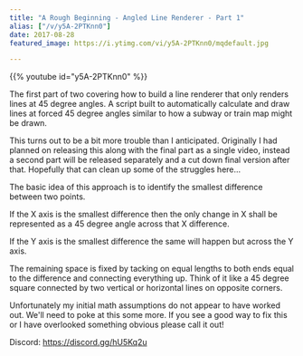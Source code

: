 ```yaml
---
title: "A Rough Beginning - Angled Line Renderer - Part 1"
alias: ["/v/y5A-2PTKnn0"]
date: 2017-08-28
featured_image: https://i.ytimg.com/vi/y5A-2PTKnn0/mqdefault.jpg

---
```


{{% youtube id="y5A-2PTKnn0" %}}

The first part of two covering how to build a line renderer that only renders lines at 45 degree angles. A script built to automatically calculate and draw lines at forced 45 degree angles similar to how a subway or train map might be drawn.

This turns out to be a bit more trouble than I anticipated. Originally I had planned on releasing this along with the final part as a single video, instead a second part will be released separately and a cut down final version after that. Hopefully that can clean up some of the struggles here...

The basic idea of this approach is to identify the smallest difference between two points.

If the X axis is the smallest difference then the only change in X shall be represented as a 45 degree angle across that X difference.

If the Y axis is the smallest difference the same will happen but across the Y axis.

The remaining space is fixed by tacking on equal lengths to both ends equal to the difference and connecting everything up. Think of it like a 45 degree square connected by two vertical or horizontal lines on opposite corners.

Unfortunately my initial math assumptions do not appear to have worked out. We'll need to poke at this some more. If you see a good way to fix this or I have overlooked something obvious please call it out!

Discord: https://discord.gg/hU5Kq2u